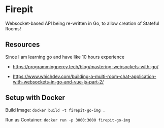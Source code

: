 # Firepit
Websocket-based API being re-written in Go, to allow creation of Stateful Rooms!


## Resources

Since I am learning go and have like 10 hours experience

- https://programmingpercy.tech/blog/mastering-websockets-with-go/

- https://www.whichdev.com/building-a-multi-room-chat-application-with-websockets-in-go-and-vue-js-part-2/

## Setup with Docker

Build Image: `docker build -t firepit-go-img .`

Run as Container: `docker run -p 3000:3000 firepit-go-img`

